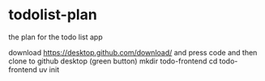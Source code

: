 # todolist-plan
the plan for the todo list app

download https://desktop.github.com/download/ and press code and then clone to github desktop (green button)
mkdir todo-frontend
cd todo-frontend
uv init
